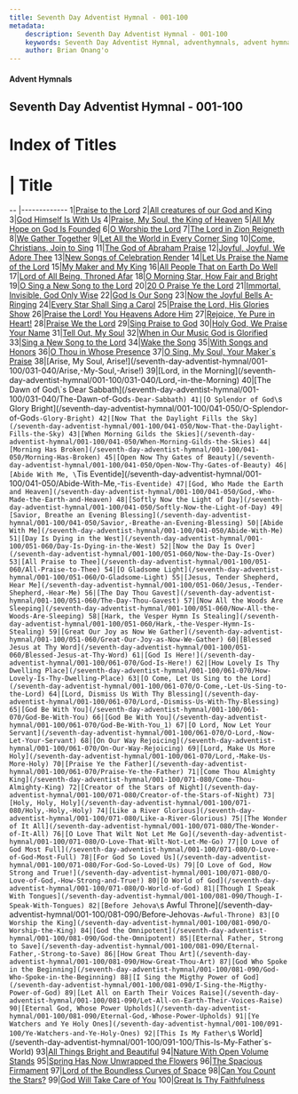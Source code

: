 ```yaml
---
title: Seventh Day Adventist Hymnal - 001-100
metadata:
    description: Seventh Day Adventist Hymnal - 001-100
    keywords: Seventh Day Adventist Hymnal, adventhymnals, advent hymnals, 001-100
    author: Brian Onang'o
---
```


#### Advent Hymnals
## Seventh Day Adventist Hymnal - 001-100

# Index of Titles
# | Title                        
-- |-------------
1|[Praise to the Lord](/seventh-day-adventist-hymnal/001-100/001-010/Praise-to-the-Lord)
2|[All creatures of our God and King](/seventh-day-adventist-hymnal/001-100/001-010/All-creatures-of-our-God-and-King)
3|[God Himself Is With Us](/seventh-day-adventist-hymnal/001-100/001-010/God-Himself-Is-With-Us)
4|[Praise, My Soul, the King of Heaven](/seventh-day-adventist-hymnal/001-100/001-010/Praise,-My-Soul,-the-King-of-Heaven)
5|[All My Hope on God Is Founded](/seventh-day-adventist-hymnal/001-100/001-010/All-My-Hope-on-God-Is-Founded)
6|[O Worship the Lord](/seventh-day-adventist-hymnal/001-100/001-010/O-Worship-the-Lord)
7|[The Lord in Zion Reigneth](/seventh-day-adventist-hymnal/001-100/001-010/The-Lord-in-Zion-Reigneth)
8|[We Gather Together](/seventh-day-adventist-hymnal/001-100/001-010/We-Gather-Together)
9|[Let All the World in Every Corner Sing](/seventh-day-adventist-hymnal/001-100/001-010/Let-All-the-World-in-Every-Corner-Sing)
10|[Come, Christians, Join to Sing](/seventh-day-adventist-hymnal/001-100/001-010/Come,-Christians,-Join-to-Sing)
11|[The God of Abraham Praise](/seventh-day-adventist-hymnal/001-100/011-020/The-God-of-Abraham-Praise)
12|[Joyful, Joyful, We Adore Thee](/seventh-day-adventist-hymnal/001-100/011-020/Joyful,-Joyful,-We-Adore-Thee)
13|[New Songs of Celebration Render](/seventh-day-adventist-hymnal/001-100/011-020/New-Songs-of-Celebration-Render)
14|[Let Us Praise the Name of the Lord](/seventh-day-adventist-hymnal/001-100/011-020/Let-Us-Praise-the-Name-of-the-Lord)
15|[My Maker and My King](/seventh-day-adventist-hymnal/001-100/011-020/My-Maker-and-My-King)
16|[All People That on Earth Do Well](/seventh-day-adventist-hymnal/001-100/011-020/All-People-That-on-Earth-Do-Well)
17|[Lord of All Being, Throned Afar](/seventh-day-adventist-hymnal/001-100/011-020/Lord-of-All-Being,-Throned-Afar)
18|[O Morning Star, How Fair and Bright](/seventh-day-adventist-hymnal/001-100/011-020/O-Morning-Star,-How-Fair-and-Bright)
19|[O Sing a New Song to the Lord](/seventh-day-adventist-hymnal/001-100/011-020/O-Sing-a-New-Song-to-the-Lord)
20|[20 O Praise Ye the Lord](/seventh-day-adventist-hymnal/001-100/011-020/20-O-Praise-Ye-the-Lord)
21|[Immortal, Invisible, God Only Wise](/seventh-day-adventist-hymnal/001-100/021-030/Immortal,-Invisible,-God-Only-Wise)
22|[God Is Our Song](/seventh-day-adventist-hymnal/001-100/021-030/God-Is-Our-Song)
23|[Now the Joyful Bells A-Ringing](/seventh-day-adventist-hymnal/001-100/021-030/Now-the-Joyful-Bells-A-Ringing)
24|[Every Star Shall Sing a Carol](/seventh-day-adventist-hymnal/001-100/021-030/Every-Star-Shall-Sing-a-Carol)
25|[Praise the Lord, His Glories Show](/seventh-day-adventist-hymnal/001-100/021-030/Praise-the-Lord,-His-Glories-Show)
26|[Praise the Lord! You Heavens Adore Him](/seventh-day-adventist-hymnal/001-100/021-030/Praise-the-Lord!-You-Heavens-Adore-Him)
27|[Rejoice, Ye Pure in Heart!](/seventh-day-adventist-hymnal/001-100/021-030/Rejoice,-Ye-Pure-in-Heart!)
28|[Praise We the Lord](/seventh-day-adventist-hymnal/001-100/021-030/Praise-We-the-Lord)
29|[Sing Praise to God](/seventh-day-adventist-hymnal/001-100/021-030/Sing-Praise-to-God)
30|[Holy God, We Praise Your Name](/seventh-day-adventist-hymnal/001-100/021-030/Holy-God,-We-Praise-Your-Name)
31|[Tell Out, My Soul](/seventh-day-adventist-hymnal/001-100/031-040/Tell-Out,-My-Soul)
32|[When in Our Music God is Glorified](/seventh-day-adventist-hymnal/001-100/031-040/When-in-Our-Music-God-is-Glorified)
33|[Sing a New Song to the Lord](/seventh-day-adventist-hymnal/001-100/031-040/Sing-a-New-Song-to-the-Lord)
34|[Wake the Song](/seventh-day-adventist-hymnal/001-100/031-040/Wake-the-Song)
35|[With Songs and Honors](/seventh-day-adventist-hymnal/001-100/031-040/With-Songs-and-Honors)
36|[O Thou in Whose Presence](/seventh-day-adventist-hymnal/001-100/031-040/O-Thou-in-Whose-Presence)
37|[O Sing, My Soul, Your Maker\`s Praise](/seventh-day-adventist-hymnal/001-100/031-040/O-Sing,-My-Soul,-Your-Maker`s-Praise)
38|[Arise, My Soul, Arise!](/seventh-day-adventist-hymnal/001-100/031-040/Arise,-My-Soul,-Arise!)
39|[Lord, in the Morning](/seventh-day-adventist-hymnal/001-100/031-040/Lord,-in-the-Morning)
40|[The Dawn of God\`s Dear Sabbath](/seventh-day-adventist-hymnal/001-100/031-040/The-Dawn-of-God`s-Dear-Sabbath)
41|[O Splendor of God\`s Glory Bright](/seventh-day-adventist-hymnal/001-100/041-050/O-Splendor-of-God`s-Glory-Bright)
42|[Now That the Daylight Fills the Sky](/seventh-day-adventist-hymnal/001-100/041-050/Now-That-the-Daylight-Fills-the-Sky)
43|[When Morning Gilds the Skies](/seventh-day-adventist-hymnal/001-100/041-050/When-Morning-Gilds-the-Skies)
44|[Morning Has Broken](/seventh-day-adventist-hymnal/001-100/041-050/Morning-Has-Broken)
45|[Open Now Thy Gates of Beauty](/seventh-day-adventist-hymnal/001-100/041-050/Open-Now-Thy-Gates-of-Beauty)
46|[Abide With Me, \`Tis Eventide](/seventh-day-adventist-hymnal/001-100/041-050/Abide-With-Me,-`Tis-Eventide)
47|[God, Who Made the Earth and Heaven](/seventh-day-adventist-hymnal/001-100/041-050/God,-Who-Made-the-Earth-and-Heaven)
48|[Softly Now the Light of Day](/seventh-day-adventist-hymnal/001-100/041-050/Softly-Now-the-Light-of-Day)
49|[Savior, Breathe an Evening Blessing](/seventh-day-adventist-hymnal/001-100/041-050/Savior,-Breathe-an-Evening-Blessing)
50|[Abide With Me](/seventh-day-adventist-hymnal/001-100/041-050/Abide-With-Me)
51|[Day Is Dying in the West](/seventh-day-adventist-hymnal/001-100/051-060/Day-Is-Dying-in-the-West)
52|[Now the Day Is Over](/seventh-day-adventist-hymnal/001-100/051-060/Now-the-Day-Is-Over)
53|[All Praise to Thee](/seventh-day-adventist-hymnal/001-100/051-060/All-Praise-to-Thee)
54|[O Gladsome Light](/seventh-day-adventist-hymnal/001-100/051-060/O-Gladsome-Light)
55|[Jesus, Tender Shepherd, Hear Me](/seventh-day-adventist-hymnal/001-100/051-060/Jesus,-Tender-Shepherd,-Hear-Me)
56|[The Day Thou Gavest](/seventh-day-adventist-hymnal/001-100/051-060/The-Day-Thou-Gavest)
57|[Now All the Woods Are Sleeping](/seventh-day-adventist-hymnal/001-100/051-060/Now-All-the-Woods-Are-Sleeping)
58|[Hark, the Vesper Hymn Is Stealing](/seventh-day-adventist-hymnal/001-100/051-060/Hark,-the-Vesper-Hymn-Is-Stealing)
59|[Great Our Joy as Now We Gather](/seventh-day-adventist-hymnal/001-100/051-060/Great-Our-Joy-as-Now-We-Gather)
60|[Blessed Jesus at Thy Word](/seventh-day-adventist-hymnal/001-100/051-060/Blessed-Jesus-at-Thy-Word)
61|[God Is Here!](/seventh-day-adventist-hymnal/001-100/061-070/God-Is-Here!)
62|[How Lovely Is Thy Dwelling Place](/seventh-day-adventist-hymnal/001-100/061-070/How-Lovely-Is-Thy-Dwelling-Place)
63|[O Come, Let Us Sing to the Lord](/seventh-day-adventist-hymnal/001-100/061-070/O-Come,-Let-Us-Sing-to-the-Lord)
64|[Lord, Dismiss Us With Thy Blessing](/seventh-day-adventist-hymnal/001-100/061-070/Lord,-Dismiss-Us-With-Thy-Blessing)
65|[God Be With You](/seventh-day-adventist-hymnal/001-100/061-070/God-Be-With-You)
66|[God Be With You](/seventh-day-adventist-hymnal/001-100/061-070/God-Be-With-You_1)
67|[O Lord, Now Let Your Servant](/seventh-day-adventist-hymnal/001-100/061-070/O-Lord,-Now-Let-Your-Servant)
68|[On Our Way Rejoicing](/seventh-day-adventist-hymnal/001-100/061-070/On-Our-Way-Rejoicing)
69|[Lord, Make Us More Holy](/seventh-day-adventist-hymnal/001-100/061-070/Lord,-Make-Us-More-Holy)
70|[Praise Ye the Father](/seventh-day-adventist-hymnal/001-100/061-070/Praise-Ye-the-Father)
71|[Come Thou Almighty King](/seventh-day-adventist-hymnal/001-100/071-080/Come-Thou-Almighty-King)
72|[Creator of the Stars of Night](/seventh-day-adventist-hymnal/001-100/071-080/Creator-of-the-Stars-of-Night)
73|[Holy, Holy, Holy](/seventh-day-adventist-hymnal/001-100/071-080/Holy,-Holy,-Holy)
74|[Like a River Glorious](/seventh-day-adventist-hymnal/001-100/071-080/Like-a-River-Glorious)
75|[The Wonder of It All](/seventh-day-adventist-hymnal/001-100/071-080/The-Wonder-of-It-All)
76|[O Love That Wilt Not Let Me Go](/seventh-day-adventist-hymnal/001-100/071-080/O-Love-That-Wilt-Not-Let-Me-Go)
77|[O Love of God Most Full](/seventh-day-adventist-hymnal/001-100/071-080/O-Love-of-God-Most-Full)
78|[For God So Loved Us](/seventh-day-adventist-hymnal/001-100/071-080/For-God-So-Loved-Us)
79|[O Love of God, How Strong and True!](/seventh-day-adventist-hymnal/001-100/071-080/O-Love-of-God,-How-Strong-and-True!)
80|[O World of God](/seventh-day-adventist-hymnal/001-100/071-080/O-World-of-God)
81|[Though I Speak With Tongues](/seventh-day-adventist-hymnal/001-100/081-090/Though-I-Speak-With-Tongues)
82|[Before Jehova\`s Awful Throne](/seventh-day-adventist-hymnal/001-100/081-090/Before-Jehova`s-Awful-Throne)
83|[O Worship the King](/seventh-day-adventist-hymnal/001-100/081-090/O-Worship-the-King)
84|[God the Omnipotent](/seventh-day-adventist-hymnal/001-100/081-090/God-the-Omnipotent)
85|[Eternal Father, Strong to Save](/seventh-day-adventist-hymnal/001-100/081-090/Eternal-Father,-Strong-to-Save)
86|[How Great Thou Art](/seventh-day-adventist-hymnal/001-100/081-090/How-Great-Thou-Art)
87|[God Who Spoke in the Beginning](/seventh-day-adventist-hymnal/001-100/081-090/God-Who-Spoke-in-the-Beginning)
88|[I Sing the Migthy Power of God](/seventh-day-adventist-hymnal/001-100/081-090/I-Sing-the-Migthy-Power-of-God)
89|[Let All on Earth Their Voices Raise](/seventh-day-adventist-hymnal/001-100/081-090/Let-All-on-Earth-Their-Voices-Raise)
90|[Eternal God, Whose Power Upholds](/seventh-day-adventist-hymnal/001-100/081-090/Eternal-God,-Whose-Power-Upholds)
91|[Ye Watchers and Ye Holy Ones](/seventh-day-adventist-hymnal/001-100/091-100/Ye-Watchers-and-Ye-Holy-Ones)
92|[This Is My Father\`s World](/seventh-day-adventist-hymnal/001-100/091-100/This-Is-My-Father`s-World)
93|[All Things Bright and Beautiful](/seventh-day-adventist-hymnal/001-100/091-100/All-Things-Bright-and-Beautiful)
94|[Nature With Open Volume Stands](/seventh-day-adventist-hymnal/001-100/091-100/Nature-With-Open-Volume-Stands)
95|[Spring Has Now Unwrapped the Flowers](/seventh-day-adventist-hymnal/001-100/091-100/Spring-Has-Now-Unwrapped-the-Flowers)
96|[The Spacious Firmament](/seventh-day-adventist-hymnal/001-100/091-100/The-Spacious-Firmament)
97|[Lord of the Boundless Curves of Space](/seventh-day-adventist-hymnal/001-100/091-100/Lord-of-the-Boundless-Curves-of-Space)
98|[Can You Count the Stars?](/seventh-day-adventist-hymnal/001-100/091-100/Can-You-Count-the-Stars?)
99|[God Will Take Care of You](/seventh-day-adventist-hymnal/001-100/091-100/God-Will-Take-Care-of-You)
100|[Great Is Thy Faithfulness](/seventh-day-adventist-hymnal/001-100/091-100/Great-Is-Thy-Faithfulness)
